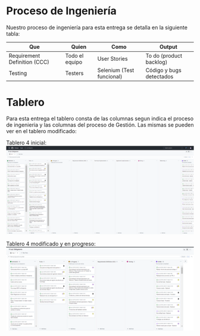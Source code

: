 # Proceso de Ingeniería

Nuestro proceso de ingeniería para esta entrega se detalla en la siguiente tabla:

| Que | Quien | Como | Output |
| ------------- | ------------- | ------------- | ------------- |
| Requirement Definition (CCC)  | Todo el equipo | User Stories | To do (product backlog) |
| Testing | Testers | Selenium (Test funcional)| Código y bugs detectados |


# Tablero

Para esta entrega el tablero consta de las columnas segun indica el proceso de ingenieria y las columnas del proceso de Gestión. Las mismas se pueden ver en el tablero modificado:

Tablero 4 inicial:
![Tablero 4 inicial](TableroInicialEntrega4.png)

Tablero 4 modificado y en progreso:
![Tablero 4 en progreso](tablero-enProgreso-Entrega4.png)








